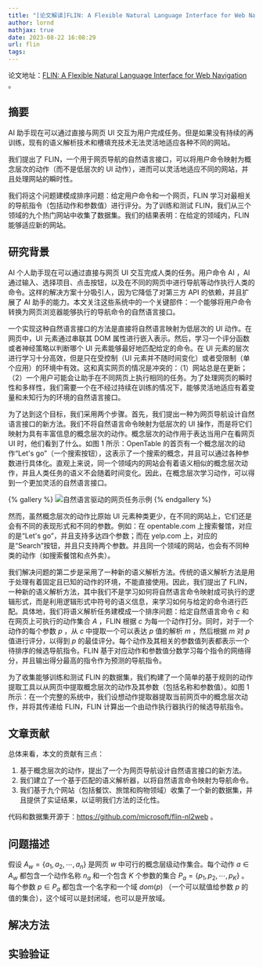 ```yaml
---
title: "[论文解读]FLIN: A Flexible Natural Language Interface for Web Navigation"
author: lornd
mathjax: true
date: 2023-08-22 16:08:29
url: flin
tags:
---
```


论文地址：[FLIN: A Flexible Natural Language Interface for Web Navigation](https://arxiv.org/abs/2010.12844) 。

## 摘要

AI 助手现在可以通过直接与网页 UI 交互为用户完成任务。但是如果没有持续的再训练，现有的语义解析技术和槽填充技术无法灵活地适应各种不同的网站。

我们提出了 FLIN，一个用于网页导航的自然语言接口，可以将用户命令映射为概念层次的动作（而不是低层次的 UI 动作），进而可以灵活地适应不同的网站，并且处理网站的瞬时性。

我们将这个问题建模成排序问题：给定用户命令和一个网页，FLIN 学习对最相关的导航指令（包括动作和参数值）进行评分。为了训练和测试 FLIN，我们从三个领域的九个热门网站中收集了数据集。我们的结果表明：在给定的领域内，FLIN 能够适应新的网站。

## 研究背景

AI 个人助手现在可以通过直接与网页 UI 交互完成人类的任务。用户命令 AI ，AI 通过输入、选择项目、点击按钮，以及在不同的网页中进行导航等动作执行人类的命令。这样的解决方案十分吸引人，因为它降低了对第三方 API 的依赖，并且扩展了 AI 助手的能力。本文关注这些系统中的一个关键部件：一个能够将用户命令转换为网页浏览器能够执行的导航命令的自然语言接口。

一个实现这种自然语言接口的方法是直接将自然语言映射为低层次的 UI 动作。在网页中，UI 元素通过串联其 DOM 属性进行嵌入表示。然后，学习一个评分函数或者神经策略以判断哪个 UI 元素能够最好地匹配给定的命令。在 UI 元素的层次进行学习十分高效，但是只在受控制（UI 元素并不随时间变化）或者受限制（单个应用）的环境中有效。这和真实网页的情况是冲突的：（1）网站总是在更新；（2）一个用户可能会让助手在不同网页上执行相同的任务。为了处理网页的瞬时性和多样性，我们需要一个在不经过持续在训练的情况下，能够灵活地适应有着变量和未知行为的环境的自然语言接口。

为了达到这个目标，我们采用两个步骤。首先，我们提出一种为网页导航设计自然语言接口的新方法。我们不将自然语言命令映射为低层次的 UI 操作，而是将它们映射为具有丰富信息的概念层次的动作。概念层次的动作用于表达当用户在看网页 UI 时，他们看到了什么。如图 1 所示：OpenTable 的首页有一个概念层次的动作“Let's go”（一个搜索按钮），这表示了一个搜索的概念，并且可以通过各种参数进行具体化。直观上来说，同一个领域内的网站会有着语义相似的概念层次动作，并且人类任务的语义不会随着时间变化。因此，在概念层次学习动作，可以得到一个更加灵活的自然语言接口。

{% gallery %}
![自然语言驱动的网页任务示例](/images/flin/fig1.png)
{% endgallery %}

然而，虽然概念层次的动作比原始 UI 元素种类更少，在不同的网站上，它们还是会有不同的表现形式和不同的参数。例如：在 opentable.com 上搜索餐馆，对应的是“Let's go”，并且支持多达四个参数；而在 yelp.com 上，对应的是“Search”按钮，并且只支持两个参数。并且同一个领域的网站，也会有不同种类的动作（如搜索餐馆和点外卖）。

我们解决问题的第二步是采用了一种新的语义解析方法。传统的语义解析方法是用于处理有着固定且已知的动作的环境，不能直接使用。因此，我们提出了 FLIN，一种新的语义解析方法，其中我们不是学习如何将自然语言命令映射成可执行的逻辑形式，而是利用逻辑形式中符号的语义信息，来学习如何与给定的命令进行匹配。具体地，我们将语义解析任务建模成一个排序问题：给定自然语言命令 $c$ 和在网页上可执行的动作集合 $A$ ，FLIN 根据 $c$ 为每一个动作打分。同时，对于一个动作的每个参数 $p$ ，从 $c$ 中提取一个可以表达 $p$ 值的解析 $m$ ，然后根据 $m$ 对 $p$ 值进行评分，以得到 $p$ 的最佳评分。每个动作及其相关的参数值列表都表示一个待排序的候选导航指令。FLIN 基于对应动作和参数值分数学习每个指令的网络得分，并且输出得分最高的指令作为预测的导航指令。

为了收集能够训练和测试 FLIN 的数据集，我们构建了一个简单的基于规则的动作提取工具以从网页中提取概念层次的动作及其参数（包括名称和参数值）。如图 1 所示：在一个完整的系统中，我们设想动作提取器提取当前网页中的概念层次动作，并将其传递给 FLIN，FLIN 计算出一个由动作执行器执行的候选导航指令。

## 文章贡献

总体来看，本文的贡献有三点：

1. 基于概念层次的动作，提出了一个为网页导航设计自然语言接口的新方法。
2. 我们建立了一个基于匹配的语义解析器，以将自然语言命令映射为导航命令。
3. 我们基于九个网站（包括餐饮、旅馆和购物领域）收集了一个新的数据集，并且提供了实证结果，以证明我们方法的泛化性。

代码和数据集开源于：https://github.com/microsoft/flin-nl2web 。

## 问题描述

假设 $A_w=\{a_1,a_2,\cdots,a_n\}$ 是网页 $w$ 中可行的概念层级动作集合。每个动作 $a\in A_w$ 都包含一个动作名称 $n_a$ 和一个包含 $K$ 个参数的集合 $P_a=\{p_1,p_2,\cdots,p_K\}$ 。每个参数 $p\in P_a$ 都包含一个名字和一个域 $dom(p)$ （一个可以赋值给参数 $p$ 的值的集合），这个域可以是封闭域，也可以是开放域。



## 解决方法

## 实验验证
